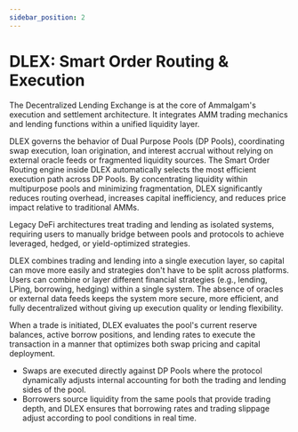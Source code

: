 ```yaml
---
sidebar_position: 2
---
```


# DLEX: Smart Order Routing & Execution

The Decentralized Lending Exchange is at the core of Ammalgam's execution and settlement architecture. It integrates AMM trading mechanics and lending functions within a unified liquidity layer.

DLEX governs the behavior of Dual Purpose Pools (DP Pools), coordinating swap execution, loan origination, and interest accrual without relying on external oracle feeds or fragmented liquidity sources. The Smart Order Routing engine inside DLEX automatically selects the most efficient execution path across DP Pools. By concentrating liquidity within multipurpose pools and minimizing fragmentation, DLEX significantly reduces routing overhead, increases capital inefficiency, and reduces price impact relative to traditional AMMs.

Legacy DeFi architectures treat trading and lending as isolated systems, requiring users to manually bridge between pools and protocols to achieve leveraged, hedged, or yield-optimized strategies.

DLEX combines trading and lending into a single execution layer, so capital can move more easily and strategies don't have to be split across platforms. Users can combine or layer different financial strategies (e.g., lending, LPing, borrowing, hedging) within a single system. The absence of oracles or external data feeds keeps the system more secure, more efficient, and fully decentralized without giving up execution quality or lending flexibility.

When a trade is initiated, DLEX evaluates the pool's current reserve balances, active borrow positions, and lending rates to execute the transaction in a manner that optimizes both swap pricing and capital deployment.

- Swaps are executed directly against DP Pools where the protocol dynamically adjusts internal accounting for both the trading and lending sides of the pool.
- Borrowers source liquidity from the same pools that provide trading depth, and DLEX ensures that borrowing rates and trading slippage adjust according to pool conditions in real time.